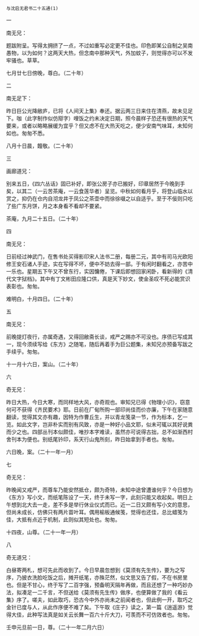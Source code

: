     与沈启无君书二十五通(1) 

   一

   南无兄：

   题跋附呈。写得太拥挤了一点，不过如重写必定更不佳也。印色即某公自制之吴南愚物，以为如何？这两天大热，但念南中那种天气，外加蚊子，则觉得亦可以不发牢骚也。草草。

   七月廿七日傍晚，尊白。（二十年）

   二

   南无足下：

   昨日巨公光降敝庐，已将《人间天上集》奉还。据云两三日来住在清燕，故未见足下。咖（此字制作似仿搿字）哩饭之约未决定日期，照今晨样子恐还有很热的天气要来，或者以略略展缓为宜乎？但又虑不在大热天吃之，便少安南气味耳，未知何如也。匆匆不悉。

   八月十日晨，饘敬。（二十年）

   三

   画廊道兄：

   别来五日，《四六丛话》固已补好，即张公房子亦已搬好，印章居然于今晚到手矣，以其二（一云苦茶庵，一云食莲华者）呈览。中秋如何看月乎，将登山临水以赏之，抑仍在仓内自沏龙井于凤公之茶壶中而徐徐啜之以自适乎。至于不佞则只吃了些广东月饼，月之本身看不看却不要紧。

   茶庵，九月二十五日。（二十年）

   四

   南无兄：

   日前经过神武门，在售书处买得影印宋人法书二册，每册二元，其中有司马光欧阳修王安石诸人手迹，实在写得不坏，便中不妨去得一部。于有闲时翻看之，亦苦中一乐也。星期五下午又不曾东行，实因慵倦，下课后即想回家闲卧，看新得的《清代文字狱档》。其中有丁文彬田应隆口供，真是天下妙文，使金圣叹不死必能赏识表彰也。匆匆。

   难明白，十月四日。（二十年）

   五

   南无兄：

   前晚提灯夜行，亦属奇遇，又得回敝斋长谈，戒严之赐亦不可没也。序债已写成其一，现今须续写给《东方》之随笔，随后再着手为巨公题集，未知兄亦预备写跋之手续乎。匆匆。

   十一月十六日，案山。（二十年）

   六

   奇无兄：

   昨日大热，今日大寒，而同样地大风，亦奇观也。审知兄已得《物理小识》，窃意何可不获得《齐民要术》耶。日前在厂甸所购一部印尚佳而价亦廉，下午在家随意翻读，觉得其文亦有趣，因特为作曹丘生，并以青龙笺录一节，作为标本，乞一览。如此文字，岂非朴实而别有风致，亦是一种好小品文耶，似未可辄以其好说粪而少之也。四部丛刊本似颇佳，唯抄本字难读，虽然亦可说得古拙，总不如渐西村舍刊本为便也。别纸尾钤印，系天行山鬼所刻，昨日始拿到手者也。匆匆。

   六日晚，案。（二十一年一月）

   七

   奇无兄：

   昨晚闻又戒严，而尊车乃能安然抵仓，颇为奇特，未知中途曾遭谁何乎？今日想为《东方》写小文，而纸笔陈设了一天，终于未写一字，此刻只能又收起矣。明日上午想到北大去一走，差不多是举行休业仪式而已。近一二日又颇有写小文的意思，但尚未成长，仿佛只有两片苗叶耳。偶用榆板通候笺，觉得也还佳，总比蜡笺为佳，大抵有点近于机制，此则似其短处也。匆匆。

   十四夜，山尊。（二十一年一月）

   八

   奇无道兄：

   白昼寄两札，想可先此而收到了。今日早晨忽想到《莫须有先生传》，要为之写序，乃披衣洗脸吃饭之后，摊开纸笔，亦殊茫然，似文思又告了假，不在书房里也。但是不甘心，终于写了二百字强，预备明天隔年再做，而且还想了一种巧妙办法，拟凑足一二千言，不但送给《莫须有先生传》做序，也便算做了我的《看云集》序了。嗟夫，如此取巧，恐古今中外亦尚未之前闻者也，但此例一开，取巧之金针已度与人，从此作序便不难了矣。下午取《庄子》读之，第一篇《逍遥游》觉得大佳，此种写法真是如关云长舞一百六十斤大刀，可羡而不可仿效者也。匆匆。

   壬申元旦前一日，尊。（二十一年二月六日）

